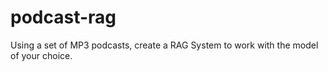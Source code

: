 # podcast-rag
 Using a set of MP3 podcasts, create a RAG System to work with the model of your choice.
